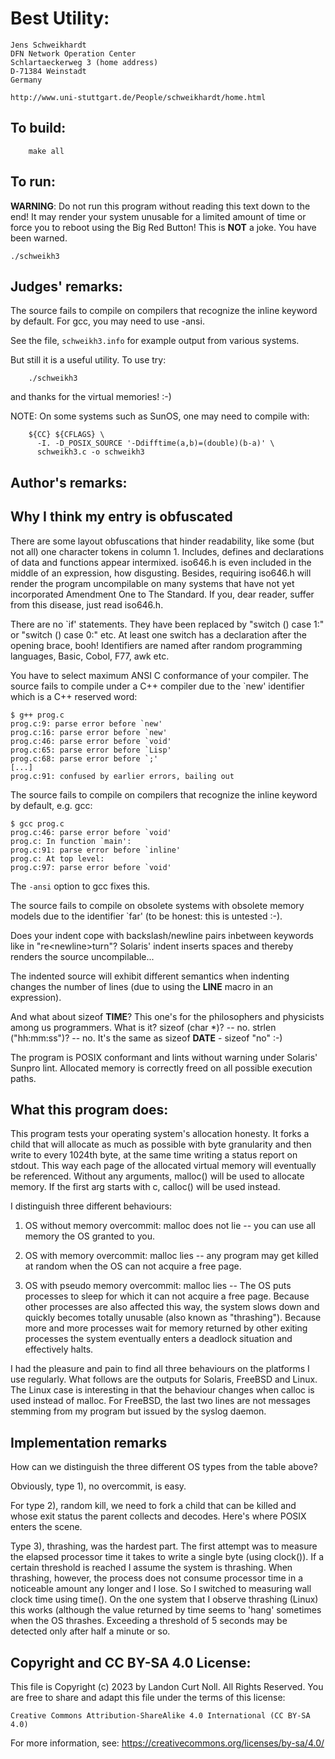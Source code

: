 # Best Utility:

    Jens Schweikhardt
    DFN Network Operation Center
    Schlartaeckerweg 3 (home address)
    D-71384 Weinstadt
    Germany

    http://www.uni-stuttgart.de/People/schweikhardt/home.html

## To build:

        make all

## To run:

**WARNING**: Do not run this program without reading this text down to the end!
It may render your system unusable for a limited amount of time
or force you to reboot using the Big Red Button!  This is **NOT** a joke.
You have been warned.  

	./schweikh3


## Judges' remarks:

The source fails to compile on compilers that recognize the inline
keyword by default.  For gcc, you may need to use -ansi.

See the file, `schweikh3.info` for example output from various systems.

But still it is a useful utility.  To use try:

	    ./schweikh3

and thanks for the virtual memories!  :-)

NOTE: On some systems such as SunOS, one may need to compile with:

	    ${CC} ${CFLAGS} \
	      -I. -D_POSIX_SOURCE '-Ddifftime(a,b)=(double)(b-a)' \
	      schweikh3.c -o schweikh3

## Author's remarks:

Why I think my entry is obfuscated
----------------------------------

There are some layout obfuscations that hinder readability, like
some (but not all) one character tokens in column 1. Includes,
defines and declarations of data and functions appear intermixed.
iso646.h is even included in the middle of an expression, how
disgusting. Besides, requiring iso646.h will render the program
uncompilable on many systems that have not yet incorporated
Amendment One to The Standard.  If you, dear reader, suffer from
this disease, just read iso646.h.

There are no `if' statements. They have been replaced by
"switch () case 1:" or "switch () case 0:" etc. At least one
switch has a declaration after the opening brace, booh!
Identifiers are named after random programming languages, Basic,
Cobol, F77, awk etc.

You have to select maximum ANSI C conformance of your
compiler. The source fails to compile under a C++ compiler due to
the `new' identifier which is a C++ reserved word:

	$ g++ prog.c
	prog.c:9: parse error before `new'
	prog.c:16: parse error before `new'
	prog.c:46: parse error before `void'
	prog.c:65: parse error before `Lisp'
	prog.c:68: parse error before `;'
	[...]
	prog.c:91: confused by earlier errors, bailing out

The source fails to compile on compilers that recognize the inline
keyword by default, e.g. gcc:

	$ gcc prog.c
	prog.c:46: parse error before `void'
	prog.c: In function `main':
	prog.c:91: parse error before `inline'
	prog.c: At top level:
	prog.c:97: parse error before `void'

The `-ansi` option to gcc fixes this.

The source fails to compile on obsolete systems with obsolete
memory models due to the identifier `far' (to be honest: this is
untested :-).

Does your indent cope with backslash/newline pairs inbetween
keywords like in "re\<newline>turn"? Solaris' indent inserts spaces 
and thereby renders the source uncompilable...

The indented source will exhibit different semantics when indenting
changes the number of lines (due to using the __LINE__ macro in an
expression).

And what about sizeof __TIME__?  This one's for the philosophers 
and physicists among us programmers. What is it? sizeof (char *)? -- no.
strlen ("hh:mm:ss")? -- no. It's the same as sizeof __DATE__ -
sizeof "no" :-)

The program is POSIX conformant and lints without warning under
Solaris' Sunpro lint. Allocated memory is correctly freed on all
possible execution paths.

What this program does:
----------------------

This program tests your operating system's allocation honesty. It
forks a child that will allocate as much as possible with byte
granularity and then write to every 1024th byte, at the same time
writing a status report on stdout. This way each page of the
allocated virtual memory will eventually be referenced. Without
any arguments, malloc() will be used to allocate memory. If the
first arg starts with c, calloc() will be used instead.

I distinguish three different behaviours:

1. OS without memory overcommit: malloc does not lie -- you can use all memory
the OS granted to you.

2. OS with memory overcommit: malloc lies -- any program may get killed at
random when the OS can not acquire a free page.

3. OS with pseudo memory overcommit: malloc lies -- The OS puts processes to
sleep for which it can not acquire a free page. Because other processes are also
affected this way, the system slows down and quickly becomes totally unusable
(also known as "thrashing"). Because more and more processes wait for memory
returned by other exiting processes the system eventually enters a deadlock
situation and effectively halts.

I had the pleasure and pain to find all three behaviours on the
platforms I use regularly. What follows are the outputs for
Solaris, FreeBSD and Linux. The Linux case is interesting in that
the behaviour changes when calloc is used instead of malloc.
For FreeBSD, the last two lines are not messages stemming from
my program but issued by the syslog daemon.

Implementation remarks
----------------------

How can we distinguish the three different OS types from the
table above?

Obviously, type 1), no overcommit, is easy.

For type 2), random kill, we need to fork a child that can be killed
and whose exit status the parent collects and decodes. Here's
where POSIX enters the scene.

Type 3), thrashing, was the hardest part. The first attempt was to
measure the elapsed processor time it takes to write a single byte
(using clock()). If a certain threshold is reached I assume the
system is thrashing. When thrashing, however, the process does not
consume processor time in a noticeable amount any longer and I lose.
So I switched to measuring wall clock time using time(). On the one
system that I observe thrashing (Linux) this works (although the
value returned by time seems to 'hang' sometimes when the OS thrashes.
Exceeding a threshold of 5 seconds may be detected only after half a
minute or so.

## Copyright and CC BY-SA 4.0 License:

This file is Copyright (c) 2023 by Landon Curt Noll.  All Rights Reserved.
You are free to share and adapt this file under the terms of this license:

    Creative Commons Attribution-ShareAlike 4.0 International (CC BY-SA 4.0)

For more information, see: https://creativecommons.org/licenses/by-sa/4.0/

